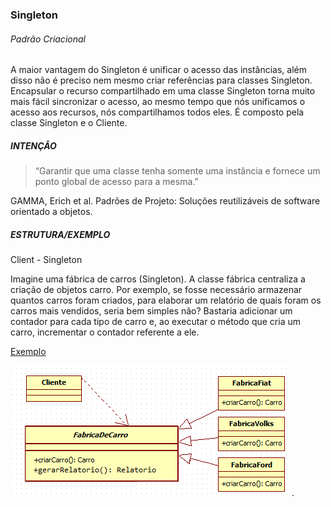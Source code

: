 ### Singleton

###### Padrão Criacional

A maior vantagem do Singleton é unificar o acesso das instâncias, além disso  não é preciso nem mesmo criar referências para classes Singleton. Encapsular o recurso compartilhado em uma classe Singleton torna muito mais fácil sincronizar o acesso, ao mesmo tempo que nós unificamos o acesso aos recursos, nós compartilhamos todos eles. É composto pela classe Singleton e o Cliente.

##### INTENÇÃO

>“Garantir que uma classe tenha somente uma instância e fornece um ponto global de acesso para a mesma.”  

GAMMA, Erich et al. Padrões de Projeto: Soluções reutilizáveis de software orientado a objetos.

##### ESTRUTURA/EXEMPLO
Client - Singleton

Imagine uma fábrica de carros (Singleton). A classe fábrica centraliza a criação de objetos carro. Por exemplo, se fosse necessário armazenar quantos carros foram criados, para elaborar um relatório de quais foram os carros mais vendidos, seria bem simples não? Bastaria adicionar um contador para cada tipo de carro e, ao executar o método que cria um carro, incrementar o contador referente a ele.

[Exemplo](src)

![singleton](singleton.png) .